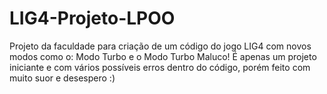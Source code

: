 # LIG4-Projeto-LPOO
Projeto da faculdade para criação de um código do jogo LIG4 com novos modos como o: Modo Turbo e o Modo Turbo Maluco!
É apenas um projeto iniciante e com vários possíveis erros dentro do código, porém feito com muito suor e desespero :)
